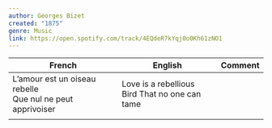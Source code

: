 ```yaml
---
author: Georges Bizet
created: "1875"
genre: Music
link: https://open.spotify.com/track/4EQdeR7kYqj0o0Kh61zNO1
---
```


| French                                                       | English                                           | Comment |
| ------------------------------------------------------------ | ------------------------------------------------- | ------- |
| L’amour est un oiseau rebelle<br>Que nul ne peut apprivoiser | Love is a rebellious<br>Bird That no one can tame |         |
|                                                              |                                                   |         |
